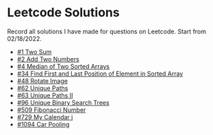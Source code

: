 # Leetcode Solutions

Record all solutions I have made for questions on Leetcode.
Start from 02/18/2022.

* [#1 Two Sum](./1.two-sum.cpp)
* [#2 Add Two Numbers](./2.add-two-numbers.cpp)
* [#4 Median of Two Sorted Arrays](./4.median-of-two-sorted-arrays.cpp)
* [#34 Find First and Last Position of Element in Sorted Array](34.find-first-and-last-position-of-element-in-sorted-array.cpp)
* [#48 Rotate Image](./48.rotate-image.cpp)
* [#62 Unique Paths](./62.unique-paths.cpp)
* [#63 Unique Paths II](./63.unique-paths-ii.cpp)
* [#96 Unique Binary Search Trees](./96.unique-binary-search-trees.cpp)
* [#509 Fibonacci Number](./509.fibonacci-number.cpp)
* [#729 My Calendar i](./509.fibonacci-number.cpp)
* [#1094 Car Pooling](./1094.car-pooling.cpp)
